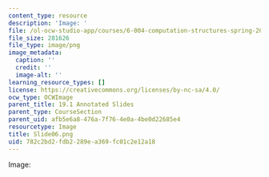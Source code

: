 ```yaml
---
content_type: resource
description: 'Image: '
file: /ol-ocw-studio-app/courses/6-004-computation-structures-spring-2017/782c2bd2fdb2289ea369fc01c2e12a18_Slide06.png
file_size: 281626
file_type: image/png
image_metadata:
  caption: ''
  credit: ''
  image-alt: ''
learning_resource_types: []
license: https://creativecommons.org/licenses/by-nc-sa/4.0/
ocw_type: OCWImage
parent_title: 19.1 Annotated Slides
parent_type: CourseSection
parent_uid: afb5e6a8-476a-7f76-4e0a-4be0d22685e4
resourcetype: Image
title: Slide06.png
uid: 782c2bd2-fdb2-289e-a369-fc01c2e12a18
---
```

Image: 